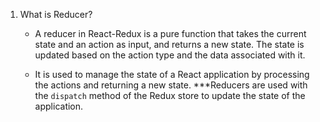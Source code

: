 1. What is Reducer?
	- A reducer in React-Redux is a pure function that takes the current state and an action as input, and returns a new state. The state is updated based on the action type and the data associated with it.

	- It is used to manage the state of a React application by processing the actions and returning a new state. ***Reducers are used with the `dispatch` method of the Redux store to update the state of the application.
